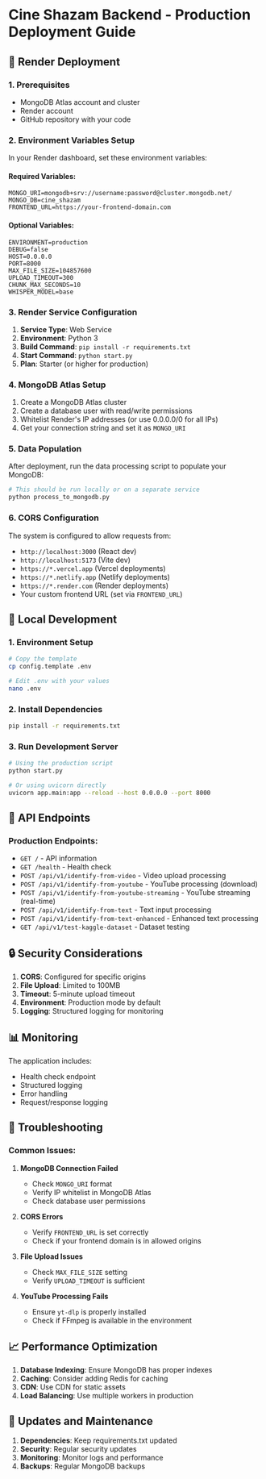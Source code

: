 # Cine Shazam Backend - Production Deployment Guide

## 🚀 Render Deployment

### 1. Prerequisites
- MongoDB Atlas account and cluster
- Render account
- GitHub repository with your code

### 2. Environment Variables Setup

In your Render dashboard, set these environment variables:

#### Required Variables:
```
MONGO_URI=mongodb+srv://username:password@cluster.mongodb.net/
MONGO_DB=cine_shazam
FRONTEND_URL=https://your-frontend-domain.com
```

#### Optional Variables:
```
ENVIRONMENT=production
DEBUG=false
HOST=0.0.0.0
PORT=8000
MAX_FILE_SIZE=104857600
UPLOAD_TIMEOUT=300
CHUNK_MAX_SECONDS=10
WHISPER_MODEL=base
```

### 3. Render Service Configuration

1. **Service Type**: Web Service
2. **Environment**: Python 3
3. **Build Command**: `pip install -r requirements.txt`
4. **Start Command**: `python start.py`
5. **Plan**: Starter (or higher for production)

### 4. MongoDB Atlas Setup

1. Create a MongoDB Atlas cluster
2. Create a database user with read/write permissions
3. Whitelist Render's IP addresses (or use 0.0.0.0/0 for all IPs)
4. Get your connection string and set it as `MONGO_URI`

### 5. Data Population

After deployment, run the data processing script to populate your MongoDB:

```bash
# This should be run locally or on a separate service
python process_to_mongodb.py
```

### 6. CORS Configuration

The system is configured to allow requests from:
- `http://localhost:3000` (React dev)
- `http://localhost:5173` (Vite dev)
- `https://*.vercel.app` (Vercel deployments)
- `https://*.netlify.app` (Netlify deployments)
- `https://*.render.com` (Render deployments)
- Your custom frontend URL (set via `FRONTEND_URL`)

## 🔧 Local Development

### 1. Environment Setup
```bash
# Copy the template
cp config.template .env

# Edit .env with your values
nano .env
```

### 2. Install Dependencies
```bash
pip install -r requirements.txt
```

### 3. Run Development Server
```bash
# Using the production script
python start.py

# Or using uvicorn directly
uvicorn app.main:app --reload --host 0.0.0.0 --port 8000
```

## 📡 API Endpoints

### Production Endpoints:
- `GET /` - API information
- `GET /health` - Health check
- `POST /api/v1/identify-from-video` - Video upload processing
- `POST /api/v1/identify-from-youtube` - YouTube processing (download)
- `POST /api/v1/identify-from-youtube-streaming` - YouTube streaming (real-time)
- `POST /api/v1/identify-from-text` - Text input processing
- `POST /api/v1/identify-from-text-enhanced` - Enhanced text processing
- `GET /api/v1/test-kaggle-dataset` - Dataset testing

## 🔒 Security Considerations

1. **CORS**: Configured for specific origins
2. **File Upload**: Limited to 100MB
3. **Timeout**: 5-minute upload timeout
4. **Environment**: Production mode by default
5. **Logging**: Structured logging for monitoring

## 📊 Monitoring

The application includes:
- Health check endpoint
- Structured logging
- Error handling
- Request/response logging

## 🚨 Troubleshooting

### Common Issues:

1. **MongoDB Connection Failed**
   - Check `MONGO_URI` format
   - Verify IP whitelist in MongoDB Atlas
   - Check database user permissions

2. **CORS Errors**
   - Verify `FRONTEND_URL` is set correctly
   - Check if your frontend domain is in allowed origins

3. **File Upload Issues**
   - Check `MAX_FILE_SIZE` setting
   - Verify `UPLOAD_TIMEOUT` is sufficient

4. **YouTube Processing Fails**
   - Ensure `yt-dlp` is properly installed
   - Check if FFmpeg is available in the environment

## 📈 Performance Optimization

1. **Database Indexing**: Ensure MongoDB has proper indexes
2. **Caching**: Consider adding Redis for caching
3. **CDN**: Use CDN for static assets
4. **Load Balancing**: Use multiple workers in production

## 🔄 Updates and Maintenance

1. **Dependencies**: Keep requirements.txt updated
2. **Security**: Regular security updates
3. **Monitoring**: Monitor logs and performance
4. **Backups**: Regular MongoDB backups
